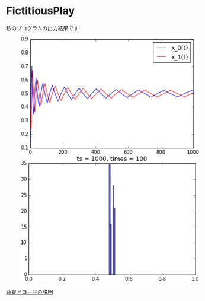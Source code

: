 FictitiousPlay
==============
私のプログラムの出力結果です

<img src="oneplay2.png" alt=" transition" width="480" hspace="40"/>
<img src="histogram2.png" alt="histogram" width="480" hspace="40"/>

[背景とコードの説明](https://docs.google.com/viewer?url=https://github.com/beeleb/FictitiousPlay/blob/master/fictplay-slides.pdf?raw=true)
